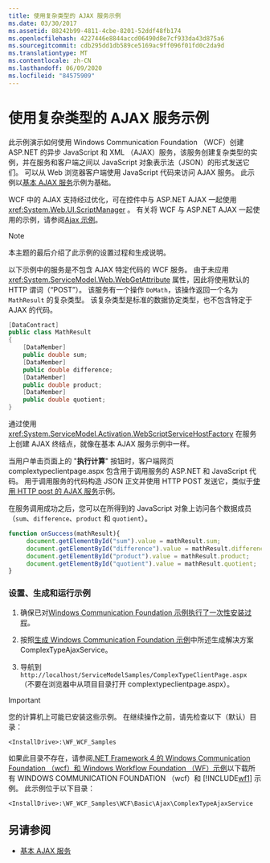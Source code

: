 ```yaml
---
title: 使用复杂类型的 AJAX 服务示例
ms.date: 03/30/2017
ms.assetid: 88242b99-4811-4cbe-8201-52ddf48fb174
ms.openlocfilehash: 4227446e8844accd06490d8e7cf933da43d875a6
ms.sourcegitcommit: cdb295dd1db589ce5169ac9ff096f01fd0c2da9d
ms.translationtype: MT
ms.contentlocale: zh-CN
ms.lasthandoff: 06/09/2020
ms.locfileid: "84575909"
---
```

# <a name="ajax-service-using-complex-types-sample"></a>使用复杂类型的 AJAX 服务示例

此示例演示如何使用 Windows Communication Foundation （WCF）创建 ASP.NET 的异步 JavaScript 和 XML （AJAX）服务，该服务创建复杂类型的实例，并在服务和客户端之间以 JavaScript 对象表示法（JSON）的形式发送它们。 可以从 Web 浏览器客户端使用 JavaScript 代码来访问 AJAX 服务。 此示例以[基本 AJAX 服务](basic-ajax-service.md)示例为基础。

WCF 中的 AJAX 支持经过优化，可在控件中与 ASP.NET AJAX 一起使用 <xref:System.Web.UI.ScriptManager> 。 有关将 WCF 与 ASP.NET AJAX 一起使用的示例，请参阅[Ajax 示例](ajax.md)。

> [!NOTE]
> 本主题的最后介绍了此示例的设置过程和生成说明。

以下示例中的服务是不包含 AJAX 特定代码的 WCF 服务。 由于未应用 <xref:System.ServiceModel.Web.WebGetAttribute> 属性，因此将使用默认的 HTTP 谓词（“POST”）。 该服务有一个操作 `DoMath`，该操作返回一个名为 `MathResult` 的复杂类型。 该复杂类型是标准的数据协定类型，也不包含特定于 AJAX 的代码。

```csharp
[DataContract]
public class MathResult
{
    [DataMember]
    public double sum;
    [DataMember]
    public double difference;
    [DataMember]
    public double product;
    [DataMember]
    public double quotient;
}
```

通过使用 <xref:System.ServiceModel.Activation.WebScriptServiceHostFactory> 在服务上创建 AJAX 终结点，就像在基本 AJAX 服务示例中一样。

当用户单击页面上的 "**执行计算**" 按钮时，客户端网页 complextypeclientpage.aspx 包含用于调用服务的 ASP.NET 和 JavaScript 代码。 用于调用服务的代码构造 JSON 正文并使用 HTTP POST 发送它，类似于[使用 HTTP post 的 AJAX 服务](ajax-service-using-http-post.md)示例。

在服务调用成功之后，您可以在所得到的 JavaScript 对象上访问各个数据成员（`sum`、`difference`、`product` 和 `quotient`）。

```javascript
function onSuccess(mathResult){
     document.getElementById("sum").value = mathResult.sum;
     document.getElementById("difference").value = mathResult.difference;
     document.getElementById("product").value = mathResult.product;
     document.getElementById("quotient").value = mathResult.quotient;
}
```

### <a name="to-set-up-build-and-run-the-sample"></a>设置、生成和运行示例

1. 确保已对[Windows Communication Foundation 示例执行了一次性安装过程](one-time-setup-procedure-for-the-wcf-samples.md)。

2. 按照[生成 Windows Communication Foundation 示例](building-the-samples.md)中所述生成解决方案 ComplexTypeAjaxService。

3. 导航到 `http://localhost/ServiceModelSamples/ComplexTypeClientPage.aspx` （不要在浏览器中从项目目录打开 complextypeclientpage.aspx）。

> [!IMPORTANT]
> 您的计算机上可能已安装这些示例。 在继续操作之前，请先检查以下（默认）目录：
>
> `<InstallDrive>:\WF_WCF_Samples`
>
> 如果此目录不存在，请参阅[.NET Framework 4 的 Windows Communication Foundation （wcf）和 Windows Workflow Foundation （WF）示例](https://www.microsoft.com/download/details.aspx?id=21459)以下载所有 WINDOWS COMMUNICATION FOUNDATION （wcf）和 [!INCLUDE[wf1](../../../../includes/wf1-md.md)] 示例。 此示例位于以下目录：
>
> `<InstallDrive>:\WF_WCF_Samples\WCF\Basic\Ajax\ComplexTypeAjaxService`

## <a name="see-also"></a>另请参阅

- [基本 AJAX 服务](basic-ajax-service.md)
